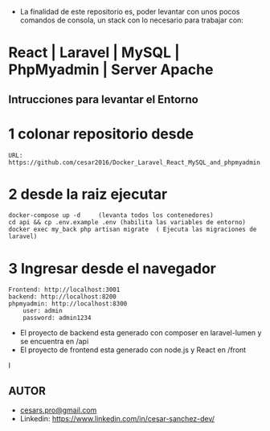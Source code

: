 
- La finalidad de este repositorio es, poder levantar con unos pocos comandos de consola, un stack con lo necesario para trabajar con:
# React | Laravel | MySQL | PhpMyadmin | Server Apache

## Intrucciones para levantar el Entorno

# 1 colonar repositorio desde
    URL: https://github.com/cesar2016/Docker_Laravel_React_MySQL_and_phpmyadmin

# 2 desde la raiz ejecutar
    docker-compose up -d     (levanta todos los contenedores)
    cd api && cp .env.example .env (habilita las variables de entorno)
    docker exec my_back php artisan migrate  ( Ejecuta las migraciones de laravel)

# 3 Ingresar desde el navegador
    Frontend: http://localhost:3001
    backend: http://localhost:8200
    phpmyadmin: http://localhost:8300
        user: admin
        password: admin1234

- El proyecto de backend esta generado con composer en laravel-lumen y se encuentra en /api
- El proyecto de frontend esta generado con node.js y React en /front

I
## AUTOR
- cesars.pro@gmail.com
- Linkedin: https://www.linkedin.com/in/cesar-sanchez-dev/



        





